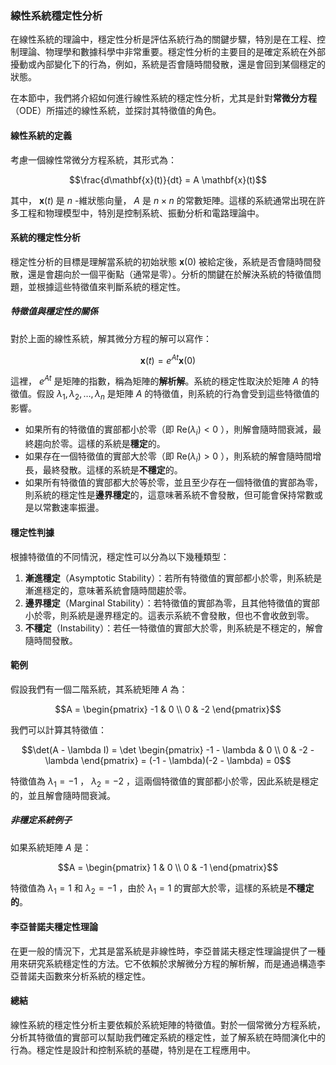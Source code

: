 ### **線性系統穩定性分析**

在線性系統的理論中，穩定性分析是評估系統行為的關鍵步驟，特別是在工程、控制理論、物理學和數據科學中非常重要。穩定性分析的主要目的是確定系統在外部擾動或內部變化下的行為，例如，系統是否會隨時間發散，還是會回到某個穩定的狀態。

在本節中，我們將介紹如何進行線性系統的穩定性分析，尤其是針對**常微分方程**（ODE）所描述的線性系統，並探討其特徵值的角色。

#### **線性系統的定義**

考慮一個線性常微分方程系統，其形式為：

```math
\frac{d\mathbf{x}(t)}{dt} = A \mathbf{x}(t)
```

其中， $`\mathbf{x}(t)`$  是  $`n`$ -維狀態向量， $`A`$  是  $`n \times n`$  的常數矩陣。這樣的系統通常出現在許多工程和物理模型中，特別是控制系統、振動分析和電路理論中。

#### **系統的穩定性分析**

穩定性分析的目標是理解當系統的初始狀態  $`\mathbf{x}(0)`$  被給定後，系統是否會隨時間發散，還是會趨向於一個平衡點（通常是零）。分析的關鍵在於解決系統的特徵值問題，並根據這些特徵值來判斷系統的穩定性。

##### **特徵值與穩定性的關係**

對於上面的線性系統，解其微分方程的解可以寫作：

```math
\mathbf{x}(t) = e^{At} \mathbf{x}(0)
```

這裡， $`e^{At}`$  是矩陣的指數，稱為矩陣的**解析解**。系統的穩定性取決於矩陣  $`A`$  的特徵值。假設  $`\lambda_1, \lambda_2, \dots, \lambda_n`$  是矩陣  $`A`$  的特徵值，則系統的行為會受到這些特徵值的影響。

- 如果所有的特徵值的實部都小於零（即  $`\text{Re}(\lambda_i) < 0`$ ），則解會隨時間衰減，最終趨向於零。這樣的系統是**穩定**的。
- 如果存在一個特徵值的實部大於零（即  $`\text{Re}(\lambda_i) > 0`$ ），則系統的解會隨時間增長，最終發散。這樣的系統是**不穩定**的。
- 如果所有特徵值的實部都大於等於零，並且至少存在一個特徵值的實部為零，則系統的穩定性是**邊界穩定**的，這意味著系統不會發散，但可能會保持常數或是以常數速率振盪。

#### **穩定性判據**

根據特徵值的不同情況，穩定性可以分為以下幾種類型：

1. **漸進穩定**（Asymptotic Stability）：若所有特徵值的實部都小於零，則系統是漸進穩定的，意味著系統會隨時間趨於零。
2. **邊界穩定**（Marginal Stability）：若特徵值的實部為零，且其他特徵值的實部小於零，則系統是邊界穩定的。這表示系統不會發散，但也不會收斂到零。
3. **不穩定**（Instability）：若任一特徵值的實部大於零，則系統是不穩定的，解會隨時間發散。

#### **範例**

假設我們有一個二階系統，其系統矩陣  $`A`$  為：

```math
A = \begin{pmatrix} -1 & 0 \\ 0 & -2 \end{pmatrix}
```

我們可以計算其特徵值：

```math
\det(A - \lambda I) = \det \begin{pmatrix} -1 - \lambda & 0 \\ 0 & -2 - \lambda \end{pmatrix} = (-1 - \lambda)(-2 - \lambda) = 0
```

特徵值為  $`\lambda_1 = -1`$ ， $`\lambda_2 = -2`$ ，這兩個特徵值的實部都小於零，因此系統是穩定的，並且解會隨時間衰減。

##### **非穩定系統例子**

如果系統矩陣  $`A`$  是：

```math
A = \begin{pmatrix} 1 & 0 \\ 0 & -1 \end{pmatrix}
```

特徵值為  $`\lambda_1 = 1`$  和  $`\lambda_2 = -1`$ ，由於  $`\lambda_1 = 1`$  的實部大於零，這樣的系統是**不穩定的**。

#### **李亞普諾夫穩定性理論**

在更一般的情況下，尤其是當系統是非線性時，李亞普諾夫穩定性理論提供了一種用來研究系統穩定性的方法。它不依賴於求解微分方程的解析解，而是通過構造李亞普諾夫函數來分析系統的穩定性。

#### **總結**

線性系統的穩定性分析主要依賴於系統矩陣的特徵值。對於一個常微分方程系統，分析其特徵值的實部可以幫助我們確定系統的穩定性，並了解系統在時間演化中的行為。穩定性是設計和控制系統的基礎，特別是在工程應用中。